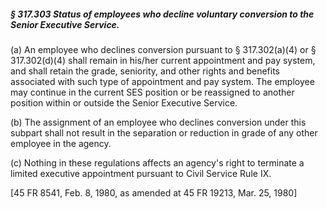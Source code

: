 ##### § 317.303 Status of employees who decline voluntary conversion to the Senior Executive Service. #####

(a) An employee who declines conversion pursuant to § 317.302(a)(4) or § 317.302(d)(4) shall remain in his/her current appointment and pay system, and shall retain the grade, seniority, and other rights and benefits associated with such type of appointment and pay system. The employee may continue in the current SES position or be reassigned to another position within or outside the Senior Executive Service.

(b) The assignment of an employee who declines conversion under this subpart shall not result in the separation or reduction in grade of any other employee in the agency.

(c) Nothing in these regulations affects an agency's right to terminate a limited executive appointment pursuant to Civil Service Rule IX.

[45 FR 8541, Feb. 8, 1980, as amended at 45 FR 19213, Mar. 25, 1980]
